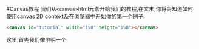 #Canvas教程
我们从`<canvas>`html元素开始我们的教程,在文末,你将会知道如何使用canvas 2D context及在浏览器中开始你的第一个例子.

```html
<canvas id="tutorial" width="150" height="150"></canvas>
```
这里,首先我们像申明一个